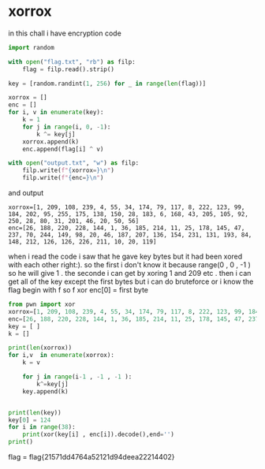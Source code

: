 

# xorrox 


in this chall i have encryption code 
```python
import random

with open("flag.txt", "rb") as filp:
    flag = filp.read().strip()

key = [random.randint(1, 256) for _ in range(len(flag))]

xorrox = []
enc = []
for i, v in enumerate(key):
    k = 1
    for j in range(i, 0, -1):
        k ^= key[j]
    xorrox.append(k)
    enc.append(flag[i] ^ v)

with open("output.txt", "w") as filp:
    filp.write(f"{xorrox=}\n")
    filp.write(f"{enc=}\n")

```
and output 
```
xorrox=[1, 209, 108, 239, 4, 55, 34, 174, 79, 117, 8, 222, 123, 99, 184, 202, 95, 255, 175, 138, 150, 28, 183, 6, 168, 43, 205, 105, 92, 250, 28, 80, 31, 201, 46, 20, 50, 56]
enc=[26, 188, 220, 228, 144, 1, 36, 185, 214, 11, 25, 178, 145, 47, 237, 70, 244, 149, 98, 20, 46, 187, 207, 136, 154, 231, 131, 193, 84, 148, 212, 126, 126, 226, 211, 10, 20, 119]

```

when i read the code i saw that he gave key bytes but it had been xored with each other right:).
so the first i don't know it because range(0 , 0 , -1 ) so he will give  1 . 
the seconde i can get by xoring 1 and 209 etc . 
then i can get all of the key except the first bytes but i can do bruteforce or i know the flag begin with f so f xor enc[0] = first byte
```python 
from pwn import xor
xorrox=[1, 209, 108, 239, 4, 55, 34, 174, 79, 117, 8, 222, 123, 99, 184, 202, 95, 255, 175, 138, 150, 28, 183, 6, 168, 43, 205, 105, 92, 250, 28, 80, 31, 201, 46, 20, 50, 56]
enc=[26, 188, 220, 228, 144, 1, 36, 185, 214, 11, 25, 178, 145, 47, 237, 70, 244, 149, 98, 20, 46, 187, 207, 136, 154, 231, 131, 193, 84, 148, 212, 126, 126, 226, 211, 10, 20, 119]
key = [ ]
k = []

print(len(xorrox))
for i,v  in enumerate(xorrox):
    k = v

    for j in range(i-1 , -1 , -1 ):
        k^=key[j]
    key.append(k)


print(len(key))
key[0] = 124
for i in range(38):
    print(xor(key[i] , enc[i]).decode(),end='')
print()

```
flag = flag{21571dd4764a52121d94deea22214402}
